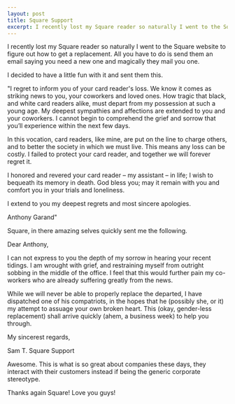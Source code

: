 ```yaml
---
layout: post
title: Square Support
excerpt: I recently lost my Square reader so naturally I went to the Square website to figure out how to get a replacement. All you have to do is send them an email saying you need a new one and magically they mail you one. I decided to have a little fun with it and sent them this.
---
```


I recently lost my Square reader so naturally I went to the Square website to figure out how to get a replacement. All you have to do is send them an email saying you need a new one and magically they mail you one.

I decided to have a little fun with it and sent them this.

"I regret to inform you of your card reader's loss. We know it comes as striking news to you, your coworkers and loved ones. How tragic that black, and white card readers alike, must depart from my possession at such a young age. My deepest sympathies and affections are extended to you and your coworkers. I cannot begin to comprehend the grief and sorrow that you’ll experience within the next few days.

In this vocation, card readers, like mine, are put on the line to charge others, and to better the society in which we must live. This means any loss can be costly. I failed to protect your card reader, and together we will forever regret it. 

I honored and revered your card reader – my assistant – in life; I wish to bequeath its memory in death. God bless you; may it remain with you and comfort you in your trials and loneliness.

I extend to you my deepest regrets and most sincere apologies.

Anthony Garand"

Square, in there amazing selves quickly sent me the following.

Dear Anthony,

I can not express to you the depth of my sorrow in hearing your recent tidings. I am wrought with grief, and restraining myself from outright sobbing in the middle of the office. I feel that this would further pain my co-workers who are already suffering greatly from the news.

While we will never be able to properly replace the departed, I have dispatched one of his compatriots, in the hopes that he (possibly she, or it) my attempt to assuage your own broken heart. This (okay, gender-less replacement) shall arrive quickly (ahem, a business week) to help you through.

My sincerest regards, 

Sam T.
Square Support​

Awesome. This is what is so great about companies these days, they interact with their customers instead if being the generic corporate stereotype.

Thanks again Square! Love you guys!